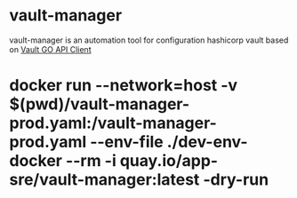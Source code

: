 # vault-manager
vault-manager is an automation tool for configuration hashicorp vault based on [Vault GO API Client](https://github.com/hashicorp/vault/tree/master/api)


# docker run --network=host -v $(pwd)/vault-manager-prod.yaml:/vault-manager-prod.yaml --env-file ./dev-env-docker --rm -i quay.io/app-sre/vault-manager:latest -dry-run